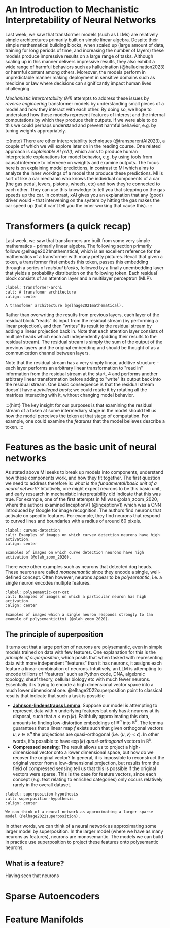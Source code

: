 <!-- ---
date: 2025-10-19
authors: Siddharth Setlur
affiliations: University of Edinburgh
hide_search: false
hide_title_block: false
numbering:
  code: true
  math: true
  headings: true
export:
  - format: pdf
    template: lapreprint

--- -->
# An Introduction to Mechanistic Interpretability of Neural Networks 
Last week, we saw that transformer models (such as LLMs) are relatively simple architectures primarily built on simple linear algebra. Despite their simple mathematical building blocks, when scaled up (large amount of data, training for long periods of time, and increasing the number of layers) these models produce impressive results on a large range of tasks. Although scaling up in this manner delivers impressive results, they also exhibit a wide range of harmful behaviors such as hallucination (@hallucination2023) or harmful content among others. Moreover, the models perform in unpredictable manner making deployment in sensitive domains such as medicine or law where decisions can significantly impact human lives challenging. 

*Mechanistic interpretability (MI)* attempts to address these issues by *reverse engineering* transformer models by understanding small pieces of a model and how they interact with each other. By doing so, we hope to understand how these models represent features of interest and the internal computations by which they produce their outputs. If we were able to do this we could perhaps understand and prevent harmful behavior, e.g. by tuning weights appropriately. 

:::{note}
There are other interpretability techniques (@transparentAI2023), a couple of which we will explore later on in the reading course. One related approach is *explainable AI (xAI)*, which aims to produce human interpretable explanations for model behavior, e.g. by using tools from causal inference to intervene on weights and examine outputs. The focus here is on explaining model predictions, in contrast to MI which aims to analyze the inner workings of a model that produce these predictions. MI is sort of like a car mechanic who knows the individual components of a car (the gas pedal, levers, pistons, wheels, etc) and how they're connected to each other. They can use this knowledge to tell you that stepping on the gas speeds up the car. In contrast, xAI gives you an explanation that any (good) driver would - that intervening on the system by hitting the gas makes the car speed up (but it can't tell you the inner working that cause this). 
:::

# Transformers (a quick recap)
Last week, we saw that transformers are built from some very simple mathematics - primarily linear algebra. The following section primarily follows @elhage2021mathematical, which is an excellent reference for the mathematics of a transformer with many pretty pictures. Recall that given a token, a transformer first embeds this token, passes this embedding through a series of *residual blocks*, followed by a finally unembedding layer that yields a probability distribution on the following token. Each residual block consists of an attention layer and a multilayer perceptron (MLP). 

```{figure} ./images/transformer-architecture.png
:label: transformer-archi
:alt: A transfomer architecture
:align: center

A transfomer architecture (@elhage2021mathematical).
```
Rather than overwriting the results from previous layers, each layer of the residual block “reads” its input from the residual stream (by performing a linear projection), and then “writes” its result to the residual stream by adding a linear projection back in. Note that each attention layer consists of multiple heads which each act independently (adding their results to the residual stream). The residual stream is simply the sum of the output of the previous layers and the original embedding and should be thought of as a communication channel between layers.

Note that the residual stream has a very simply linear, additive structure -  each layer performs an arbitrary linear transformation to "read in" information from the residual stream at the start, 4 and performs another arbitrary linear transformation before adding to "write" its output back into the residual stream. One basic consequence is that the residual stream doesn't have a *privileged basis*; we could rotate it by rotating all the matrices interacting with it, without changing model behavior.

:::{hint}
The key insight for our purposes is that examining the residual stream of a token at some intermediary stage in the model should tell us how the model perceives the token at that stage of computation. For example, one could examine the *features* that the model believes describe a token. 
:::

# Features as the basic unit of neural networks
As stated above MI seeks to break up models into components, understand how these components work, and how they fit together. The first question we need to address therefore is: *what is the fundamental/basic unit of a neural network?* Intuitively, one might expect neurons to be this basic unit, and early research in mechanistic interpretability did indicate that this was true. For example, one of the first attempts in MI was @olah_zoom_2020, where the authors examined InceptionV1 (@inceptionv1) which was a CNN introduced by Google for image recognition. The authors find neurons that activate on specific features. For example, they find neurons that respond to curved lines and boundaries with a radius of around 60 pixels. 
```{figure} ./images/curves-detection.png
:label: curves-detection
:alt: Examples of images on which curvev detection neurons have high activation. 
:align: center

Examples of images on which curve detection neurons have high activation (@olah_zoom_2020).
```
There were other examples such as neurons that detected dog heads. These neurons are called *monosemantic* since they encode a single, well-defined concept. Often however, neurons appear to be *polysemantic*, i.e. a single neuron encodes multiple features. 

```{figure} ./images/polysemantic-neuron-inception.png
:label: polysemantic-car-cat
:alt: Examples of images on which a particular neuron has high activation. 
:align: center

Examples of images which a single neuron responds strongly to (an example of polysemanticity) (@olah_zoom_2020).
``` 
## The principle of superposition
It turns out that a large portion of neurons are polysemantic, even in simple models trained on data with few features. One explanation for this is the *principle of superposition*, which posits that when tasked with representing data with more independent "features" than it has neurons, it assigns each feature a linear combination of neurons. Intuitively, an LLM is attempting to encode trillions of "features" such as Python code, DNA, algebraic topology, sheaf theory, cellular biology etc with much fewer neurons. Essentially it is trying to encode a high dimensional vector space into a much lower dimensional one. @elhage2022superposition point to classical results that indicate that such a task is possible 



- **[Johnson-lindenstrauss Lemma](https://en.wikipedia.org/wiki/Johnson–Lindenstrauss_lemma)**: Suppose our model is attempting to represent data with $n$ underlying features but only has $k$ neurons at its disposal, such that $n<\exp (k)$. Faithfully approximating this data, amounts to finding low-distortion embeddings of $\mathbb{R}^n$ into $\mathbb{R}^k$. The lemma guarantees that a linear map $f$ exists such that given orthogonal vectors $u,v \in \mathbb{R}^n$ the projections are quasi-orthogonal (i.e. $\langle u,v\rangle < \epsilon$). In other words, it's possible to have $\exp(k)$ *quasi-orthogonal* vectors in $\mathbb{R}^k$.
- **Compressed sensing**: The result allows us to project a high-dimensional vector onto a lower dimensional space, but how do we recover the original vector? In general, it is impossible to reconstruct the original vector from a low-dimensional projection, but results from the field of compressed sensing tell us that this is possible if the original vectors were sparse. This is the case for feature vectors, since each concept (e.g. text relating to enriched categories) only occurs relatively rarely in the overall dataset. 

```{figure} ./images/superposition-hypothesis.png
:label: superposition-hypothesis
:alt: superposition-hypothesis 
:align: center

We can think of a neural network as approximating a larger sparse model (@elhage2022superposition).
```

In other words, we can think of a neural network as approximating some larger model by superposition. In the larger model (where we have as many neurons as features), neurons are monosemantic. The models we can build in practice use superposition to project these features onto polysemantic neurons. 

## What is a feature?

Having seen that neurons  

# Sparse Autoencoders 

# Feature Manifolds 